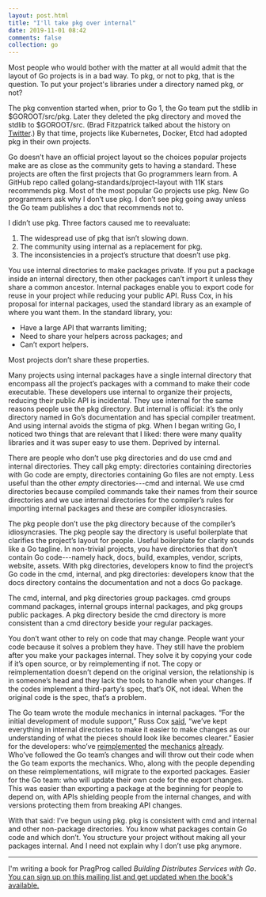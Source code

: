 ```yaml
---
layout: post.html
title: "I'll take pkg over internal"
date: 2019-11-01 08:42
comments: false
collection: go
---
```


Most people who would bother with the matter at all would admit that the layout of Go projects is in a bad way. To pkg, or not to pkg, that is the question. To put your project's libraries under a directory named pkg, or not?

The pkg convention started when, prior to Go 1, the Go team put the stdlib in $GOROOT/src/pkg. Later they deleted the pkg directory and moved the stdlib to $GOROOT/src. (Brad Fitzpatrick talked about the history on [Twitter](https://twitter.com/bradfitz/status/1039512487538970624).) By that time, projects like Kubernetes, Docker, Etcd had adopted pkg in their own projects.

Go doesn’t have an official project layout so the choices popular projects make are as close as the community gets to having a standard. These projects are often the first projects that Go programmers learn from. A GitHub repo called golang-standards/project-layout with 11K stars recommends pkg. Most of the most popular Go projects use pkg. New Go programmers ask why I don’t use pkg. I don’t see pkg going away unless the Go team publishes a doc that recommends not to.

I didn’t use pkg. Three factors caused me to reevaluate:

1. The widespread use of pkg that isn’t slowing down.
2. The community using internal as a replacement for pkg.
3. The inconsistencies in a project’s structure that doesn’t use pkg.

You use internal directories to make packages private. If you put a package inside an internal directory, then other packages can’t import it unless they share a common ancestor. Internal packages enable you to export code for reuse in your project while reducing your public API. Russ Cox, in his proposal for internal packages, used the standard library as an example of where you want them. In the standard library, you:

- Have a large API that warrants limiting;
- Need to share your helpers across packages; and
- Can’t export helpers.

Most projects don’t share these properties.

Many projects using internal packages have a single internal directory that encompass all the project’s packages with a command to make their code executable. These developers use internal to organize their projects, reducing their public API is incidental. They use internal for the same reasons people use the pkg directory. But internal is official: it’s the only directory named in Go’s documentation and has special compiler treatment. And using internal avoids the stigma of pkg. When I began writing Go, I noticed two things that are relevant that I liked: there were many quality libraries and it was super easy to use them. Deprived by internal.

There are people who don’t use pkg directories and do use cmd and internal directories. They call pkg empty: directories containing directories with Go code are empty, directories containing Go files are not empty. Less useful than the other _empty_ directories---cmd and internal. We use cmd directories because compiled commands take their names from their source directories and we use internal directories for the compiler’s rules for importing internal packages and these are compiler idiosyncrasies.

The pkg people don’t use the pkg directory because of the compiler’s idiosyncrasies. The pkg people say the directory is useful boilerplate that clarifies the project’s layout for people. Useful boilerplate for clarity sounds like a Go tagline. In non-trivial projects, you have directories that don’t contain Go code---namely hack, docs, build, examples, vendor, scripts, website, assets. With pkg directories, developers know to find the project’s Go code in the cmd, internal, and pkg directories: developers know that the docs directory contains the documentation and not a docs Go package.

The cmd, internal, and pkg directories group packages. cmd groups command packages, internal groups internal packages, and pkg groups public packages. A pkg directory beside the cmd directory is more consistent than a cmd directory beside your regular packages.

You don’t want other to rely on code that may change. People want your code because it solves a problem they have. They still have the problem after you make your packages internal. They solve it by copying your code if it’s open source, or by reimplementing if not. The copy or reimplementation doesn’t depend on the original version, the relationship is in someone’s head and they lack the tools to handle when your changes. If the codes implement a third-party’s spec, that’s OK, not ideal. When the original code is the spec, that’s a problem.

The Go team wrote the module mechanics in internal packages. “For the initial development of module support,” Russ Cox [said](https://github.com/golang/go/issues/31761#issue-438852898), “we’ve kept everything in internal directories to make it easier to make changes as our understanding of what the pieces should look like becomes clearer.” Easier for the developers: who’ve [reimplemented](https://github.com/rogpeppe/go-internal/tree/master/modfile) the [mechanics](https://github.com/uudashr/go-module) [already](https://github.com/sirkon/goproxy/tree/master/gomod). Who’ve followed the Go team’s changes and will throw out their code when the Go team exports the mechanics. Who, along with the people depending on these reimplementations, will migrate to the exported packages. Easier for the Go team: who will update their own code for the export changes. This was easier than exporting a package at the beginning for people to depend on, with APIs shielding people from the internal changes, and with versions protecting them from breaking API changes.

With that said: I’ve begun using pkg. pkg is consistent with cmd and internal and other non-package directories. You know what packages contain Go code and which don’t. You structure your project without making all your packages internal. And I need not explain why I don’t use pkg anymore.

---

I'm writing a book for PragProg called _Building Distributes Services with Go_. [You can sign up on this mailing list and get updated when the book's available.](http://eepurl.com/dC5-l1)
